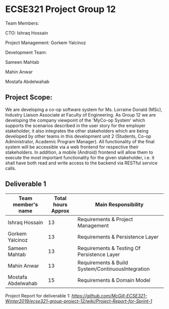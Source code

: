 # ECSE321 Project Group 12

Team Members:


CTO: Ishraq Hossain


Project Management: Gorkem Yalcinoz


Development Team: 

Sameen Mahtab


Mahin Anwar


Mostafa Abdelwahab


## Project Scope:
We are developing a co-op software system for Ms. Lorraine Donald (MSc), Industry Liaison Associate at Faculty of Engineering. As Group 12 we are developing the company viewpoint of the 'MyCo-op System' which supports the scenarios described in the user story for the employer stakeholder, it also integrates the other stakeholders which are being developed by other teams in this development unit 2 (Students, Co-op Administrator, Academic Program Manager).
All functionality of the final system will be accessible via a web frontend for respective their stakeholders. In addition, a mobile (Android) frontend will allow them to execute the most important functionality for the given stakeholder, i.e. it shall have both read and write access to the backend via RESTful service calls. 

## Deliverable 1

|Team member's name|Total hours Approx|Main Responsibility                              |
|------------------|------------------|-------------------------------------------------|
|Ishraq Hossain    |    13            |Requirements & Project Management                |
|Gorkem Yalcinoz   |    13            |Requirements & Persistence Layer                 |
|Sameen Mahtab     |    13            |Requirements & Testing Of Persistence Layer      |
|Mahin Anwar       |    13            |Requirements & Build System/ContinuousIntegration|
|Mostafa Abdelwahab|    15            |Requirements & Domain Model                      |

Project Report for deliverable 1:
_https://github.com/McGill-ECSE321-Winter2019/ecse321-group-project-12/wiki/Project-Report-for-Sprint-1_

